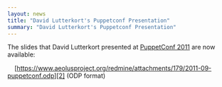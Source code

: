 ```yaml
---
layout: news
title: "David Lutterkort's Puppetconf Presentation"
summary: "David Lutterkort's Puppetconf Presentation"
---
```

The slides that David Lutterkort presented at [PuppetConf 2011][1] are now
available:

&nbsp;&nbsp;&nbsp;&nbsp;[https://www.aeolusproject.org/redmine/attachments/179/2011-09-puppetconf.odp][2] (ODP format)

[1]: http://puppetconf.com "Puppetconf 2011"
[2]: https://www.aeolusproject.org/redmine/attachments/179/2011-09-puppetconf.odp "The Aeolus Project: Clouds flying in assembly"
